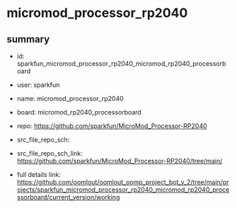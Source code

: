 # micromod_processor_rp2040
 
## summary 
* id: sparkfun_micromod_processor_rp2040_micromod_rp2040_processorboard
* user: sparkfun
* name: micromod_processor_rp2040
* board: micromod_rp2040_processorboard
* repo: https://github.com/sparkfun/MicroMod_Processor-RP2040



* src_file_repo_sch: 
* src_file_repo_sch_link: https://github.com/sparkfun/MicroMod_Processor-RP2040/tree/main/
* full details link: https://github.com/oomlout/oomlout_oomp_project_bot_v_2/tree/main/projects/sparkfun_micromod_processor_rp2040_micromod_rp2040_processorboard/current_version/working  







